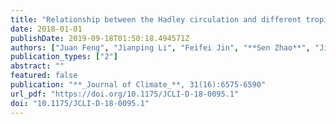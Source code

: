 ```yaml
---
title: "Relationship between the Hadley circulation and different tropical meridional SST structures during boreal summer"
date: 2018-01-01
publishDate: 2019-09-18T01:50:18.494571Z
authors: ["Juan Feng", "Jianping Li", "Feifei Jin", "**Sen Zhao**", "Jianlei Zhu"]
publication_types: ["2"]
abstract: ""
featured: false
publication: "**_Journal of Climate_**, 31(16):6575-6590"
url_pdf: "https://doi.org/10.1175/JCLI-D-18-0095.1"
doi: "10.1175/JCLI-D-18-0095.1"
---
```


